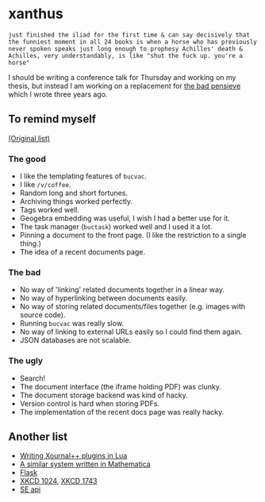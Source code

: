 # xanthus

    just finished the iliad for the first time & can say decisively that the funniest moment in all 24 books is when a horse who has previously never spoken speaks just long enough to prophesy Achilles' death & Achilles, very understandably, is like "shut the fuck up. you're a horse"


I should be writing a conference talk for Thursday and working on my thesis, but instead I am working on a replacement for [the bad pensieve](https://github.com/aelzenaar/bucephalus) which I wrote
three years ago.

## To remind myself
[(Original list)](https://github.com/aelzenaar/bucephalus/blob/master/lessons.md)

### The good
 * I like the templating features of `bucvac`.
 * I like `/v/coffee`.
 * Random long and short fortunes.
 * Archiving things worked perfectly.
 * Tags worked well.
 * Geogebra embedding was useful, I wish I had a better use for it.
 * The task manager (`buctask`) worked well and I used it a lot.
 * Pinning a document to the front page. (I like the restriction to a single thing.)
 * The idea of a recent documents page.

### The bad
 * No way of 'linking' related documents together in a linear way.
 * No way of hyperlinking between documents easily.
 * No way of storing related documents/files together (e.g. images with source code).
 * Running `bucvac` was really slow.
 * No way of linking to external URLs easily so I could find them again.
 * JSON databases are not scalable.

### The ugly
 * Search!
 * The document interface (the iframe holding PDF) was clunky.
 * The document storage backend was kind of hacky.
 * Version control is hard when storing PDFs.
 * The implementation of the recent docs page was really hacky.


## Another list
 * [Writing Xournal++ plugins in Lua](https://xournalpp.github.io/guide/plugins/plugins/)
 * [A similar system written in Mathematica](http://drorbn.net/AcademicPensieve/About.html)
 * [Flask](https://flask.palletsprojects.com/en/2.0.x/)
 * [XKCD 1024](https://xkcd.com/1024/), [XKCD 1743](https://xkcd.com/1743/)
 * [SE api](https://api.stackexchange.com/)
